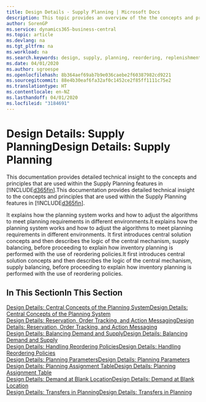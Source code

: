 ```yaml
---
title: Design Details - Supply Planning | Microsoft Docs
description: This topic provides an overview of the the concepts and principles that are used within the Supply Planning features in Business Central.
author: SorenGP
ms.service: dynamics365-business-central
ms.topic: article
ms.devlang: na
ms.tgt_pltfrm: na
ms.workload: na
ms.search.keywords: design, supply, planning, reordering, replenishment
ms.date: 04/01/2020
ms.author: sgroespe
ms.openlocfilehash: 8b364aef69ab7b9e036caebe2f60387982cd9221
ms.sourcegitcommit: 88e4b30eaf6fa32af0c1452ce2f85ff1111c75e2
ms.translationtype: HT
ms.contentlocale: en-NZ
ms.lasthandoff: 04/01/2020
ms.locfileid: "3184691"
---
```

# <a name="design-details-supply-planning"></a><span data-ttu-id="79c68-103">Design Details: Supply Planning</span><span class="sxs-lookup"><span data-stu-id="79c68-103">Design Details: Supply Planning</span></span>
<span data-ttu-id="79c68-104">This documentation provides detailed technical insight to the concepts and principles that are used within the Supply Planning features in [!INCLUDE[d365fin](includes/d365fin_md.md)].</span><span class="sxs-lookup"><span data-stu-id="79c68-104">This documentation provides detailed technical insight to the concepts and principles that are used within the Supply Planning features in [!INCLUDE[d365fin](includes/d365fin_md.md)].</span></span>  

<span data-ttu-id="79c68-105">It explains how the planning system works and how to adjust the algorithms to meet planning requirements in different environments.</span><span class="sxs-lookup"><span data-stu-id="79c68-105">It explains how the planning system works and how to adjust the algorithms to meet planning requirements in different environments.</span></span> <span data-ttu-id="79c68-106">It first introduces central solution concepts and then describes the logic of the central mechanism, supply balancing, before proceeding to explain how inventory planning is performed with the use of reordering policies.</span><span class="sxs-lookup"><span data-stu-id="79c68-106">It first introduces central solution concepts and then describes the logic of the central mechanism, supply balancing, before proceeding to explain how inventory planning is performed with the use of reordering policies.</span></span>  

## <a name="in-this-section"></a><span data-ttu-id="79c68-107">In This Section</span><span class="sxs-lookup"><span data-stu-id="79c68-107">In This Section</span></span>  
[<span data-ttu-id="79c68-108">Design Details: Central Concepts of the Planning System</span><span class="sxs-lookup"><span data-stu-id="79c68-108">Design Details: Central Concepts of the Planning System</span></span>](design-details-central-concepts-of-the-planning-system.md)  
[<span data-ttu-id="79c68-109">Design Details: Reservation, Order Tracking, and Action Messaging</span><span class="sxs-lookup"><span data-stu-id="79c68-109">Design Details: Reservation, Order Tracking, and Action Messaging</span></span>](design-details-reservation-order-tracking-and-action-messaging.md)  
[<span data-ttu-id="79c68-110">Design Details: Balancing Demand and Supply</span><span class="sxs-lookup"><span data-stu-id="79c68-110">Design Details: Balancing Demand and Supply</span></span>](design-details-balancing-demand-and-supply.md)  
[<span data-ttu-id="79c68-111">Design Details: Handling Reordering Policies</span><span class="sxs-lookup"><span data-stu-id="79c68-111">Design Details: Handling Reordering Policies</span></span>](design-details-handling-reordering-policies.md)  
[<span data-ttu-id="79c68-112">Design Details: Planning Parameters</span><span class="sxs-lookup"><span data-stu-id="79c68-112">Design Details: Planning Parameters</span></span>](design-details-planning-parameters.md)  
[<span data-ttu-id="79c68-113">Design Details: Planning Assignment Table</span><span class="sxs-lookup"><span data-stu-id="79c68-113">Design Details: Planning Assignment Table</span></span>](design-details-planning-assignment-table.md)  
[<span data-ttu-id="79c68-114">Design Details: Demand at Blank Location</span><span class="sxs-lookup"><span data-stu-id="79c68-114">Design Details: Demand at Blank Location</span></span>](design-details-demand-at-blank-location.md)  
[<span data-ttu-id="79c68-115">Design Details: Transfers in Planning</span><span class="sxs-lookup"><span data-stu-id="79c68-115">Design Details: Transfers in Planning</span></span>](design-details-transfers-in-planning.md)

